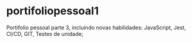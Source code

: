 # portifoliopessoal1
Portifolio pessoal parte 3, incluindo novas habilidades: JavaScript, Jest, CI/CD, GIT, Testes de unidade;
